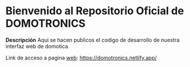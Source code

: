 # Bienvenido al Repositorio Oficial de DOMOTRONICS

**Descripción**
Aqui se hacen publicos el codigo de desarrollo de nuestra interfaz web de domotica. 

Link de acceso a pagina [web](http://https://domotronics.netlify.app/ "web"):
https://domotronics.netlify.app/
